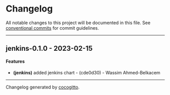 # Changelog
All notable changes to this project will be documented in this file. See [conventional commits](https://www.conventionalcommits.org/) for commit guidelines.

- - -
## jenkins-0.1.0 - 2023-02-15
#### Features
- **(jenkins)** added jenkins chart - (cde0d30) - Wassim Ahmed-Belkacem

- - -

Changelog generated by [cocogitto](https://github.com/cocogitto/cocogitto).
